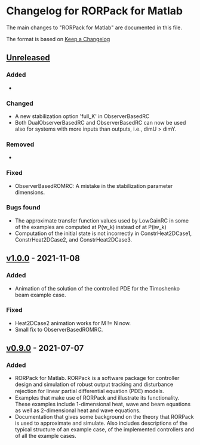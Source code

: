 # Changelog for RORPack for Matlab

The main changes to "RORPack for Matlab" are documented in this file.

The format is based on [Keep a Changelog](https://keepachangelog.com/en/1.0.0/)

## [Unreleased]

### Added 

-

### Changed

- A new stabilization option 'full_K' in ObserverBasedRC
- Both DualObserverBasedRC and ObserverBasedRC can now be used also for systems with more inputs than outputs, i.e., dimU > dimY.

### Removed

- 

### Fixed

- ObserverBasedROMRC: A mistake in the stabilization parameter dimensions.

### Bugs found

- The approximate transfer function values used by LowGainRC in some of the examples are computed at P(w_k) instead of at P(iw_k)
- Computation of the initial state is not incorrectly in ConstrHeat2DCase1, ConstrHeat2DCase2, and ConstrHeat2DCase3.

## [v1.0.0] - 2021-11-08

### Added 

- Animation of the solution of the controlled PDE for the Timoshenko beam example case.

### Fixed

- Heat2DCase2 animation works for M != N now.
- Small fix to ObserverBasedROMRC.

## [v0.9.0] - 2021-07-07

### Added 

- RORPack for Matlab. RORPack is a software package for controller design and simulation of robust output tracking and disturbance rejection for linear partial diﬀerential equation (PDE) models.
- Examples that make use of RORPack and illustrate its functionality. These examples include 1-dimensional heat, wave and beam equations as well as 2-dimensional heat and wave equations.
- Documentation that gives some background on the theory that RORPack is used to approximate and simulate. Also includes descriptions of the typical structure of an example case, of the implemented controllers and of all the example cases.


[unreleased]: https://github.com/lassipau/rorpack-matlab/tree/dev
[v1.0.0]: https://github.com/lassipau/rorpack-matlab/releases/tag/v1.0.0
[v0.9.0]: https://github.com/lassipau/rorpack-matlab/releases/tag/v0.9.0

